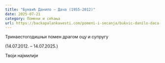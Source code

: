 ```yaml
---
title: "Буквић Данило – Дача (1955-2012)"
date: 2025-07-21
category: Помени и сећања
url: https://backapalankavesti.com/pomeni-i-secanja/bukvic-danilo-daca-1955-2012/
---
```


Тринаестогодишњи помен драгом оцу и супругу

(14.07.2012. – 14.07.2025.)

Твоји најмилији

